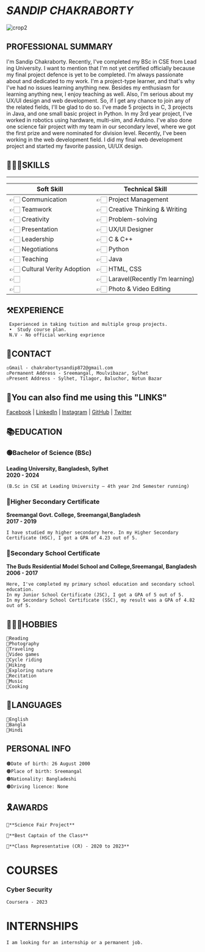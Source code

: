 
# *SANDIP CHAKRABORTY*
![crop2](https://github.com/SandipCB/Sandip-CB_Details-/assets/96263756/21d64b04-65eb-4af8-84ae-862917be5619)

## PROFESSIONAL SUMMARY

<p align="justify">

I'm Sandip Chakraborty. Recently, I've completed my BSc in CSE from Lead
ing University. I want to mention that I'm not yet certified officially because 
my final project defence is yet to be completed. I'm always passionate 
about and dedicated to my work. I'm a project-type learner, and that's 
why I've had no issues learning anything new. Besides my enthusiasm for 
learning anything new, I enjoy teaching as well. Also, I'm serious about my 
UX/UI design and web development. So, if I get any chance to join any of 
the related fields, I'll be glad to do so.
 I’ve made 5 projects in C, 3 projects in Java, and one small basic project in 
Python.
 In my 3rd year project, I've worked in robotics using hardware, multi-sim, 
and Arduino.
 I've also done one science fair project with my team in our secondary level, 
where we got the first prize and were nominated for division level.
 Recently, I've been working in the web development field. I did my final web 
development project and started my favorite passion, UI/UX design.<br>
</p>

##
## 🤹🏻‍♀️SKILLS
____________________________________________________________________________________________
|            Soft Skill                       |        Technical Skill                     |
|---------------------------------------------|--------------------------------------------|
|👉🏻 Communication                            |  👉🏻 Project Management                     |
|👉🏻 Teamwork                                 |  👉🏻 Creative Thinking & Writing            |
|👉🏻 Creativity                               |  👉🏻 Problem-solving                        |
|👉🏻 Presentation                             |  👉🏻 UX/UI Designer                         |
|👉🏻 Leadership                               |  👉🏻 C & C++                                |
|👉🏻 Negotiations                             |  👉🏻 Python                                 |
|👉🏻 Teaching                                 |  👉🏻 Java                                   |
|👉🏻 Cultural Verity Adoption                 |  👉🏻 HTML, CSS                              |
|👉🏻                                          |  👉🏻 Laravel(Recently I’m learning)         |
|👉🏻                                          |  👉🏻 Photo & Video Editing                  |

<!--```
____________________________________________________________________________________________
|            Soft Skill                       |        Technical Skill                     |
|=============================================|============================================|
|---------------------------------------------|--------------------------------------------|
|👉🏻 Communication                            |  👉🏻 Project Management                     |
|---------------------------------------------|--------------------------------------------|
|👉🏻 Teamwork                                 |  👉🏻 Creative Thinking & Writing            |
|---------------------------------------------|--------------------------------------------|
|👉🏻 Creativity                               |  👉🏻 Problem-solving                        |
|---------------------------------------------|--------------------------------------------|
|👉🏻 Presentation                             |  👉🏻 UX/UI Designer                         |
|---------------------------------------------|--------------------------------------------| 
|👉🏻 Leadership                               |  👉🏻 C & C++                                |
|---------------------------------------------|--------------------------------------------|      
|👉🏻 Negotiations                             |  👉🏻 Python                                 |
|---------------------------------------------|--------------------------------------------|                 
|👉🏻 Teaching                                 |  👉🏻 Java                                   |
|---------------------------------------------|--------------------------------------------|
|👉🏻 Cultural Verity Adoption                 |  👉🏻 HTML, CSS                              |
|---------------------------------------------|--------------------------------------------|
|👉🏻                                          |  👉🏻 Laravel(Recently I’m learning)         |
|---------------------------------------------|--------------------------------------------|
|👉🏻                                          |  👉🏻 Photo & Video Editing                  |
|---------------------------------------------|--------------------------------------------|
```-->
##
## ⚒️EXPERIENCE
```
 Experienced in taking tuition and multiple group projects.
 •  Study course plan.
 N.V - No official working exprience
```
##
## 📡CONTACT
```
◽Gmail - chakrabortysandip872@gmail.com
◽Permanent Address - Sreemangal, Moulvibazar, Sylhet
◽Present Address - Sylhet, Tilagor, Baluchor, Notun Bazar
```
##
## 🔗You can also find me using this "LINKS"

<!-- Links section starts here -->

[Facebook](https://www.facebook.com/SandipCb365/) | [LinkedIn](https://www.linkedin.com/in/sandipcb365/) | [Instagram](https://www.instagram.com/chakrabortysandip872) | [GitHub](https://github.com/SandipCB) | [Twitter](http://www.studywithanis.com/)
##
## 📚EDUCATION

### 🟢Bachelor of Science (BSc)                                                                                     
**Leading University, Bangladesh, Sylhet**     
**2020 - 2024**                                                                                                     
```                                                                                                                 
(B.Sc in CSE at Leading University – 4th year 2nd Semester running)                  
```                                                                                     
### 🔴Higher Secondary Certificate  
**Sreemangal Govt. College, Sreemangal,Bangladesh**              
**2017 - 2019**                                                                                                    
```                                                                                                                
I have studied my higher secondary here. In my Higher Secondary Certificate (HSC), I got a GPA of 4.23 out of 5.   
```
### 🔵Secondary School Certificate                                                                                  
**The Buds Residential Model School and College,Sreemangal, Bangladesh**                                             
**2006 - 2017**                                                                                                      
```     |
Here, I've completed my primary school education and secondary school education.                                      
In my Junior School Certificate (JSC), I got a GPA of 5 out of 5.                                                     
In my Secondary School Certificate (SSC), my result was a GPA of 4.82 out of 5.                                       
```
##
## 👨🏻‍💻HOBBIES
```
🔶Reading
🔶Photography
🔶Traveling
🔶Video games
🔶Cycle riding
🔶Hiking
🔶Exploring nature
🔶Recitation
🔶Music
🔶Cooking
```
## 🎵LANGUAGES
```
🔷English
🔷Bangla
🔷Hindi
```
## PERSONAL INFO
```
🟤Date of birth: 26 August 2000
🟤Place of birth: Sreemangal
🟤Nationality: Bangladeshi
🟤Driving licence: None
```

## 🎗️AWARDS
```
🔘**Science Fair Project**

🔘**Best Captain of the Class**

🔘**Class Representative (CR) - 2020 to 2023**
```
# COURSES

### Cyber Security
```
Coursera - 2023
```

# INTERNSHIPS
```
I am looking for an internship or a permanent job.
```
